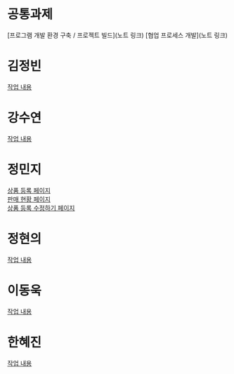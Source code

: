 # 공통과제
[프로그램 개발 환경 구축 / 프로젝트 빌드](노트 링크)
[협업 프로세스 개발](노트 링크)

# 김정빈
[작업 내용](하브루타/하브루타_노트_김정빈.md)

# 강수연
[작업 내용](하브루타/하브루타_노트_강수연.md)

# 정민지
[상품 등록 페이지](하브루타/하브루타_노트_정민지(상품등록페이지).md)<br>
[판매 현황 페이지](하브루타/하브루타_노트_정민지(판매현황페이지).md)<br>
[상품 등록 수정하기 페이지](하브루타/하브루타_노트_정민지(상품등록수정하기).md)

# 정현의
[작업 내용](하브루타/하브루타_노트_정현의.md)

# 이동욱
[작업 내용](하브루타/하브루타_노트_이동욱.md)

# 한혜진
[작업 내용](하브루타/하브루타_노트_한혜진.md)

